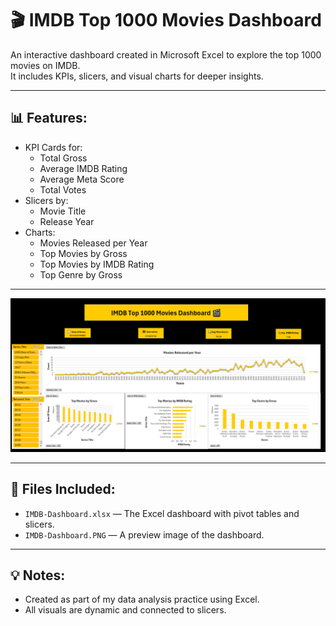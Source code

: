 # 🎬 IMDB Top 1000 Movies Dashboard

An interactive dashboard created in Microsoft Excel to explore the top 1000 movies on IMDB.  
It includes KPIs, slicers, and visual charts for deeper insights.

---

## 📊 Features:
- KPI Cards for:
  - Total Gross
  - Average IMDB Rating
  - Average Meta Score
  - Total Votes
- Slicers by:
  - Movie Title
  - Release Year
- Charts:
  - Movies Released per Year
  - Top Movies by Gross
  - Top Movies by IMDB Rating
  - Top Genre by Gross

---
![Dashboard Preview](IMDB-Dashboard.PNG)

---
## 📁 Files Included:
- `IMDB-Dashboard.xlsx` — The Excel dashboard with pivot tables and slicers.
- `IMDB-Dashboard.PNG` — A preview image of the dashboard.

---

## 💡 Notes:
- Created as part of my data analysis practice using Excel.
- All visuals are dynamic and connected to slicers.
